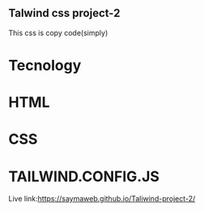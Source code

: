 ## Talwind css project-2
This css is copy code(simply)
# Tecnology
# HTML
# CSS
# TAILWIND.CONFIG.JS
Live link:https://saymaweb.github.io/Taliwind-project-2/